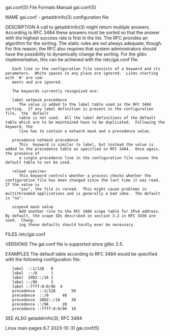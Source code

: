 gai.conf(5)							      File Formats Manual							   gai.conf(5)

NAME
       gai.conf - getaddrinfo(3) configuration file

DESCRIPTION
       A call to getaddrinfo(3) might return multiple answers.	According to RFC 3484 these answers must be sorted so that the answer with the highest success
       rate is first in the list.  The RFC provides an algorithm for the sorting.  The static rules are not always adequate, though.  For this reason, the RFC
       also  requires  that  system  administrators  should have the possibility to dynamically change the sorting.  For the glibc implementation, this can be
       achieved with the /etc/gai.conf file.

       Each line in the configuration file consists of a keyword and its parameters.  White spaces in any place are ignored.  Lines starting with '#' are com‐
       ments and are ignored.

       The keywords currently recognized are:

       label netmask precedence
	      The value is added to the label table used in the RFC 3484 sorting.  If any label definition is present in the configuration file,  the  default
	      table is not used.  All the label definitions of the default table which are to be maintained have to be duplicated.  Following the keyword, the
	      line has to contain a network mask and a precedence value.

       precedence netmask precedence
	      This  keyword is similar to label, but instead the value is added to the precedence table as specified in RFC 3484.  Once again, the presence of
	      a single precedence line in the configuration file causes the default table to not be used.

       reload <yes|no>
	      This keyword controls whether a process checks whether the configuration file has been changed since the last time it was read.  If the value is
	      "yes", the file is reread.  This might cause problems in multithreaded applications and is generally a bad idea.	The default is "no".

       scopev4 mask value
	      Add another rule to the RFC 3484 scope table for IPv4 address.  By default, the scope IDs described in section 3.2 in RFC 3438 are used.	Chang‐
	      ing these defaults should hardly ever be necessary.

FILES
       /etc/gai.conf

VERSIONS
       The gai.conf file is supported since glibc 2.5.

EXAMPLES
       The default table according to RFC 3484 would be specified with the following configuration file:

	   label  ::1/128	0
	   label  ::/0		1
	   label  2002::/16	2
	   label ::/96		3
	   label ::ffff:0:0/96	4
	   precedence  ::1/128	     50
	   precedence  ::/0	     40
	   precedence  2002::/16     30
	   precedence ::/96	     20
	   precedence ::ffff:0:0/96  10

SEE ALSO
       getaddrinfo(3), RFC 3484

Linux man-pages 6.7							  2023-10-31								   gai.conf(5)
